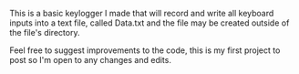 This is a basic keylogger I made that will record and write all keyboard inputs into a text file, called Data.txt and the file may be created outside of the file's directory.

Feel free to suggest improvements to the code, this is my first project to post so I'm open to any changes and edits.
